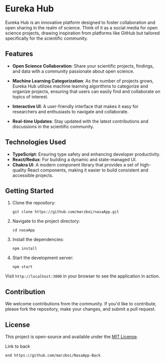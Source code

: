 # Eureka Hub

Eureka Hub is an innovative platform designed to foster collaboration and open sharing in the realm of science. Think of it as a social media for open science projects, drawing inspiration from platforms like GitHub but tailored specifically for the scientific community.

## Features

- **Open Science Collaboration**: Share your scientific projects, findings, and data with a community passionate about open science.
  
- **Machine Learning Categorization**: As the number of projects grows, Eureka Hub utilizes machine learning algorithms to categorize and organize projects, ensuring that users can easily find and collaborate on topics of interest.

- **Interactive UI**: A user-friendly interface that makes it easy for researchers and enthusiasts to navigate and collaborate.

- **Real-time Updates**: Stay updated with the latest contributions and discussions in the scientific community.

## Technologies Used

- **TypeScript**: Ensuring type safety and enhancing developer productivity.
- **React/Redux**: For building a dynamic and state-managed UI.
- **Chakra UI**: A modern component library that provides a set of high-quality React components, making it easier to build consistent and accessible projects.

## Getting Started

1. Clone the repository:
   ```
   git clone https://github.com/marzboi/nasaApp.git
   ```

2. Navigate to the project directory:
   ```
   cd nasaApp
   ```

3. Install the dependencies:
   ```
   npm install
   ```

4. Start the development server:
   ```
   npm start
   ```

Visit `http://localhost:3000` in your browser to see the application in action.

## Contribution

We welcome contributions from the community. If you'd like to contribute, please fork the repository, make your changes, and submit a pull request.

## License

This project is open-source and available under the [MIT License](LICENSE).


Link to back 
```
end https://github.com/marzboi/NasaApp-Back 
```
